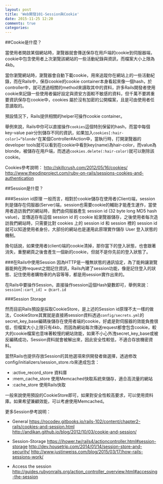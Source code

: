 ```yaml
---
layout: post
title: 'Web開發101-Session與Cookie'
date: 2015-11-25 12:20
comments: true
categories: 
---
```

##Cookie是什麼？

當使用者開啟某個網站時，瀏覽器就會傳送保存在用戶端的cookie到伺服器端，cookie中包含使用者上次瀏覽該網站的一些活動紀錄與資訊，而檔案大小上限為4kb。

當你瀏覽網站時，瀏覽器會自動下載cookie，用來追蹤你在網站上的一些活動紀錄，而在Rails中，保存cookie的cookie container本身看起來像一個hash，於controller中，就可透過相關的method來讀取其中的資料，許多Rails開發者使用cookie來記錄一些使用者偏好設定與資安方面較不敏感的資料，但千萬不要將重要資訊保存在cookie中，cookies 屬於沒有加密的公開檔案，且是可由使用者任意讀取的。

預設情況下，Rails提供相關的helper可操作cookie container。

舉例來說，Rails中你可以直接操作`cookies`這個特別保留的hash，而當中每個key-value pair分別儲存不同的資訊，如果加入`cookies[:hair-color]=“blonde"`在某個Controller#Action中，當執行時，打開瀏覽器的developer tools就可以看到在cookie中看到key(name)為hair-color，而value為blonde，被儲存在用戶端，而透過`cookies.delete(:hair-color)`就可以刪除該cookie。

Cookies參考說明：
http://skillcrush.com/2012/05/16/cookies/
http://www.theodinproject.com/ruby-on-rails/sessions-cookies-and-authentication

##Session是什麼？

###Session id原理
一般而言，相對於cookie儲存在使用者(Client)端，session則是儲存在伺服器(Server)端，session也需要cookie的輔助才能產生運作，當使用者造訪我們的網站時，我們由伺服器產生 session id (32 byte long MD5 hash value)，並傳送存有這個 session id 的 cookie 給瀏覽器儲存，之後使用者每次造訪我們網站時，只需要比對 cookies 上的 session id 和 session 裡的 session id 就可以知道使用者身份，大部份的網站也是運用此原理實作儲存 User 登入狀態的機制。

換句話說，如果使用者(client)端的cookie清掉，那你當下的登入狀態，也會跟著消失，重整網頁之後會產生一個新的cookie，但就不是你先前的登入狀態了。

###在Rails中使用Session
因為HTTP是一種無狀態的通訊協定，為了能夠讓瀏覽器能夠在跨request之間記住資訊，Rails內建了session功能，像是記住登入的狀態、記住使用者購物車的內容等等，都是用session實作出來的。

在Rails中要操作Session，直接操作session這個Hash變數即可，舉例來說：
`session[:cart_id] = @cart.id`

###Session Storage

然而目前Rails預設是採取CookieStore，是上述的Session id原理不太一樣的做法，CookieStore其實就是直接將session資料透過`config/secrets.yml`的secret_key_base編碼後儲存在使用者端的cookie，好處是對伺服器的效能負擔很低，但檔案大小上限只有4kb，而因為網站每次傳送request都會包含cookie，較大的cookie檔案也意味著較慢的網站效能，如果不小心外洩secret_key_base或被反編碼成功，Session資料就會被解出來，因此安全性較低，不適合存放機密資料。

當然Rails也提供存放Session的其他選項來供開發者做選擇，透過修改config/initializers/session_store.rb來達成包含：
- :active_record_store 資料庫
- :mem_cache_store 使用Memcached快取系統來儲存，適合高流量的網站
- :cache_store 使用Rails快取

一般來說使用預設的CookieStore即可，如果對安全性較高要求，可以使用資料庫。如果希望兼顧效能，可以考慮使用Memcached。


更多Session參考說明：
- General
https://rocodev.gitbooks.io/rails-102/content/chapter2-rails/cookies-and-session.html
http://andikan.github.io/blog/2012/10/03/cookie-and-session/

- Session-Storage
https://ihower.tw/rails4/actioncontroller.html#session-storage
http://dev.housetrip.com/2014/01/14/session-store-and-security/
http://www.justinweiss.com/blog/2015/03/17/how-rails-sessions-work/

- Access the session
http://guides.rubyonrails.org/action_controller_overview.html#accessing-the-session